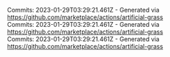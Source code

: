 Commits: 2023-01-29T03:29:21.461Z - Generated via https://github.com/marketplace/actions/artificial-grass
<br>
Commits: 2023-01-29T03:29:21.461Z - Generated via https://github.com/marketplace/actions/artificial-grass
<br>
Commits: 2023-01-29T03:29:21.461Z - Generated via https://github.com/marketplace/actions/artificial-grass
<br>
